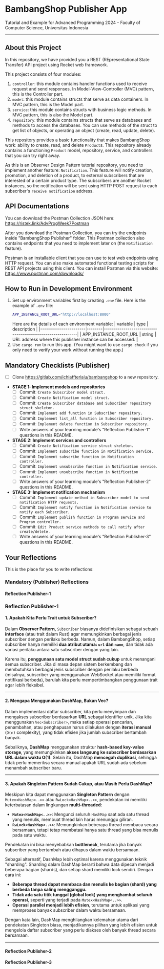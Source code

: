 # BambangShop Publisher App
Tutorial and Example for Advanced Programming 2024 - Faculty of Computer Science, Universitas Indonesia

---

## About this Project
In this repository, we have provided you a REST (REpresentational State Transfer) API project using Rocket web framework.

This project consists of four modules:
1.  `controller`: this module contains handler functions used to receive request and send responses.
    In Model-View-Controller (MVC) pattern, this is the Controller part.
2.  `model`: this module contains structs that serve as data containers.
    In MVC pattern, this is the Model part.
3.  `service`: this module contains structs with business logic methods.
    In MVC pattern, this is also the Model part.
4.  `repository`: this module contains structs that serve as databases and methods to access the databases.
    You can use methods of the struct to get list of objects, or operating an object (create, read, update, delete).

This repository provides a basic functionality that makes BambangShop work: ability to create, read, and delete `Product`s.
This repository already contains a functioning `Product` model, repository, service, and controllers that you can try right away.

As this is an Observer Design Pattern tutorial repository, you need to implement another feature: `Notification`.
This feature will notify creation, promotion, and deletion of a product, to external subscribers that are interested of a certain product type.
The subscribers are another Rocket instances, so the notification will be sent using HTTP POST request to each subscriber's `receive notification` address.

## API Documentations

You can download the Postman Collection JSON here: https://ristek.link/AdvProgWeek7Postman

After you download the Postman Collection, you can try the endpoints inside "BambangShop Publisher" folder.
This Postman collection also contains endpoints that you need to implement later on (the `Notification` feature).

Postman is an installable client that you can use to test web endpoints using HTTP request.
You can also make automated functional testing scripts for REST API projects using this client.
You can install Postman via this website: https://www.postman.com/downloads/

## How to Run in Development Environment
1.  Set up environment variables first by creating `.env` file.
    Here is the example of `.env` file:
    ```bash
    APP_INSTANCE_ROOT_URL="http://localhost:8000"
    ```
    Here are the details of each environment variable:
    | variable              | type   | description                                                |
    |-----------------------|--------|------------------------------------------------------------|
    | APP_INSTANCE_ROOT_URL | string | URL address where this publisher instance can be accessed. |
2.  Use `cargo run` to run this app.
    (You might want to use `cargo check` if you only need to verify your work without running the app.)

## Mandatory Checklists (Publisher)
-   [ ] Clone https://gitlab.com/ichlaffterlalu/bambangshop to a new repository.
-   **STAGE 1: Implement models and repositories**
    -   [ ] Commit: `Create Subscriber model struct.`
    -   [ ] Commit: `Create Notification model struct.`
    -   [ ] Commit: `Create Subscriber database and Subscriber repository struct skeleton.`
    -   [ ] Commit: `Implement add function in Subscriber repository.`
    -   [ ] Commit: `Implement list_all function in Subscriber repository.`
    -   [ ] Commit: `Implement delete function in Subscriber repository.`
    -   [ ] Write answers of your learning module's "Reflection Publisher-1" questions in this README.
-   **STAGE 2: Implement services and controllers**
    -   [ ] Commit: `Create Notification service struct skeleton.`
    -   [ ] Commit: `Implement subscribe function in Notification service.`
    -   [ ] Commit: `Implement subscribe function in Notification controller.`
    -   [ ] Commit: `Implement unsubscribe function in Notification service.`
    -   [ ] Commit: `Implement unsubscribe function in Notification controller.`
    -   [ ] Write answers of your learning module's "Reflection Publisher-2" questions in this README.
-   **STAGE 3: Implement notification mechanism**
    -   [ ] Commit: `Implement update method in Subscriber model to send notification HTTP requests.`
    -   [ ] Commit: `Implement notify function in Notification service to notify each Subscriber.`
    -   [ ] Commit: `Implement publish function in Program service and Program controller.`
    -   [ ] Commit: `Edit Product service methods to call notify after create/delete.`
    -   [ ] Write answers of your learning module's "Reflection Publisher-3" questions in this README.

## Your Reflections
This is the place for you to write reflections:

### Mandatory (Publisher) Reflections

#### Reflection Publisher-1

### **Reflection Publisher-1**  

#### **1. Apakah Kita Perlu Trait untuk Subscriber?**  
Dalam **Observer Pattern**, `Subscriber` biasanya didefinisikan sebagai sebuah **interface** (atau trait dalam Rust) agar memungkinkan berbagai jenis subscriber dengan perilaku berbeda. Namun, dalam BambangShop, setiap subscriber hanya memiliki **dua atribut utama: `url` dan `name`**, dan tidak ada variasi perilaku antara satu subscriber dengan yang lain.  

Karena itu, **penggunaan satu model struct sudah cukup** untuk menangani semua subscriber. Jika di masa depan sistem berkembang dan membutuhkan berbagai jenis subscriber dengan perilaku berbeda (misalnya, subscriber yang menggunakan WebSocket atau memiliki format notifikasi berbeda), barulah kita perlu mempertimbangkan penggunaan trait agar lebih fleksibel.  

---

#### **2. Mengapa Menggunakan DashMap, Bukan Vec?**  
Dalam implementasi daftar subscriber, kita perlu menyimpan dan mengakses subscriber berdasarkan **URL** sebagai identifier unik. Jika kita menggunakan `Vec<Subscriber>`, maka setiap operasi pencarian, penambahan, atau penghapusan harus dilakukan dengan **iterasi manual** (`O(n)` complexity), yang tidak efisien jika jumlah subscriber bertambah banyak.  

Sebaliknya, **DashMap** menggunakan struktur **hash-based key-value storage**, yang memungkinkan **akses langsung ke subscriber berdasarkan URL dalam waktu O(1)**. Selain itu, DashMap **mencegah duplikasi**, sehingga tidak perlu memeriksa secara manual apakah URL sudah ada sebelum menambah subscriber baru.  

---

#### **3. Apakah Singleton Pattern Sudah Cukup, atau Masih Perlu DashMap?**  
Meskipun kita dapat menggunakan **Singleton Pattern** dengan `Mutex<HashMap<..>>` atau `RwLock<HashMap<..>>`, pendekatan ini memiliki keterbatasan dalam lingkungan **multi-threaded**:  
- **`Mutex<HashMap<..>>`**: Mengunci seluruh `HashMap` saat ada satu thread yang menulis, membuat thread lain harus menunggu giliran.  
- **`RwLock<HashMap<..>>`**: Memungkinkan beberapa thread membaca secara bersamaan, tetapi tetap membatasi hanya satu thread yang bisa menulis pada satu waktu.  

Pendekatan ini bisa menyebabkan **bottleneck**, terutama jika banyak subscriber yang bertambah atau dihapus dalam waktu bersamaan.  

Sebagai alternatif, DashMap lebih optimal karena menggunakan teknik "sharding". Sharding dalam DashMap berarti bahwa data dipecah menjadi beberapa bagian (shards), dan setiap shard memiliki lock sendiri. Dengan cara ini:  
- **Beberapa thread dapat membaca dan menulis ke bagian (shard) yang berbeda tanpa saling mengganggu.**  
- **Tidak ada satu titik tunggal (global lock) yang menghambat seluruh operasi**, seperti yang terjadi pada `Mutex<HashMap<..>>`.  
- **Operasi parallel menjadi lebih efisien**, terutama untuk aplikasi yang memproses banyak subscriber dalam waktu bersamaan.  

Dengan kata lain, DashMap menghilangkan kelemahan utama dari pendekatan Singleton biasa, menjadikannya pilihan yang lebih efisien untuk mengelola daftar subscriber yang perlu diakses oleh banyak thread secara bersamaan.  

--- 

#### Reflection Publisher-2

#### Reflection Publisher-3
